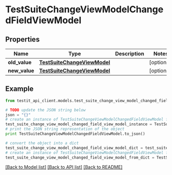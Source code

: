 # TestSuiteChangeViewModelChangedFieldViewModel


## Properties
Name | Type | Description | Notes
------------ | ------------- | ------------- | -------------
**old_value** | [**TestSuiteChangeViewModel**](TestSuiteChangeViewModel.md) |  | [optional] 
**new_value** | [**TestSuiteChangeViewModel**](TestSuiteChangeViewModel.md) |  | [optional] 

## Example

```python
from testit_api_client.models.test_suite_change_view_model_changed_field_view_model import TestSuiteChangeViewModelChangedFieldViewModel

# TODO update the JSON string below
json = "{}"
# create an instance of TestSuiteChangeViewModelChangedFieldViewModel from a JSON string
test_suite_change_view_model_changed_field_view_model_instance = TestSuiteChangeViewModelChangedFieldViewModel.from_json(json)
# print the JSON string representation of the object
print TestSuiteChangeViewModelChangedFieldViewModel.to_json()

# convert the object into a dict
test_suite_change_view_model_changed_field_view_model_dict = test_suite_change_view_model_changed_field_view_model_instance.to_dict()
# create an instance of TestSuiteChangeViewModelChangedFieldViewModel from a dict
test_suite_change_view_model_changed_field_view_model_from_dict = TestSuiteChangeViewModelChangedFieldViewModel.from_dict(test_suite_change_view_model_changed_field_view_model_dict)
```
[[Back to Model list]](../README.md#documentation-for-models) [[Back to API list]](../README.md#documentation-for-api-endpoints) [[Back to README]](../README.md)


